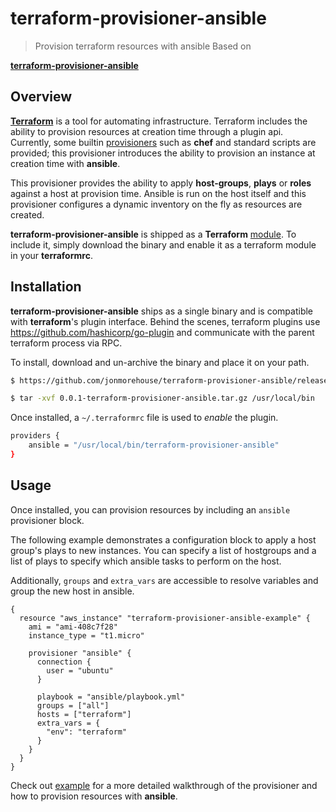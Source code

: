 # terraform-provisioner-ansible
> Provision terraform resources with ansible
Based on

**[terraform-provisioner-ansible](https://github.com/jonmorehouse/terraform-provisioner-ansible)**

## Overview

**[Terraform](https://github.com/hashicorp/terraform)** is a tool for automating infrastructure. Terraform includes the ability to provision resources at creation time through a plugin api. Currently, some builtin [provisioners](https://www.terraform.io/docs/provisioners/) such as **chef** and standard scripts are provided; this provisioner introduces the ability to provision an instance at creation time with **ansible**.

This provisioner provides the ability to apply **host-groups**, **plays** or **roles** against a host at provision time. Ansible is run on the host itself and this provisioner configures a dynamic inventory on the fly as resources are created.

**terraform-provisioner-ansible** is shipped as a **Terraform** [module](https://www.terraform.io/docs/modules/create.html). To include it, simply download the binary and enable it as a terraform module in your **terraformrc**.

## Installation

**terraform-provisioner-ansible** ships as a single binary and is compatible with **terraform**'s plugin interface. Behind the scenes, terraform plugins use https://github.com/hashicorp/go-plugin and communicate with the parent terraform process via RPC.

To install, download and un-archive the binary and place it on your path.

```bash
$ https://github.com/jonmorehouse/terraform-provisioner-ansible/releases/download/0.0.1-terraform-provisioner-ansible.tar.gz

$ tar -xvf 0.0.1-terraform-provisioner-ansible.tar.gz /usr/local/bin
```

Once installed, a `~/.terraformrc` file is used to _enable_ the plugin.

```bash
providers {
    ansible = "/usr/local/bin/terraform-provisioner-ansible"
}
```

## Usage

Once installed, you can provision resources by including an `ansible` provisioner block.

The following example demonstrates a configuration block to apply a host group's plays to new instances. You can specify a list of hostgroups and a list of plays to specify which ansible tasks to perform on the host.

Additionally, `groups` and `extra_vars` are accessible to resolve variables and group the new host in ansible.

```
{
  resource "aws_instance" "terraform-provisioner-ansible-example" {
    ami = "ami-408c7f28"
    instance_type = "t1.micro"

    provisioner "ansible" {
      connection {
        user = "ubuntu"
      }

      playbook = "ansible/playbook.yml"
      groups = ["all"]
      hosts = ["terraform"]
      extra_vars = {
        "env": "terraform"
      }
    }
  }
}
```

Check out [example](example/) for a more detailed walkthrough of the provisioner and how to provision resources with **ansible**.
